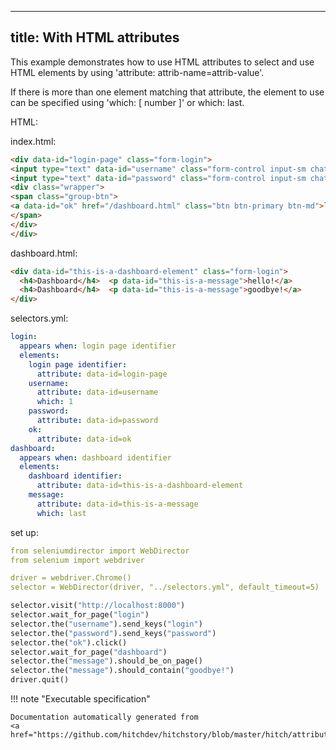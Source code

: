 
---
title: With HTML attributes
---



This example demonstrates how to use HTML attributes to select and use
HTML elements by using 'attribute: attrib-name=attrib-value'.

If there is more than one element matching that attribute, the element
to use can be specified using 'which: [ number ]' or which: last.



HTML:



index.html:

```html
<div data-id="login-page" class="form-login">
<input type="text" data-id="username" class="form-control input-sm chat-input" placeholder="username" /></br>
<input type="text" data-id="password" class="form-control input-sm chat-input" placeholder="password" /></br>
<div class="wrapper">
<span class="group-btn">
<a data-id="ok" href="/dashboard.html" class="btn btn-primary btn-md">login <i class="fa fa-sign-in"></i></a>
</span>
</div>
</div>

```


dashboard.html:

```html
<div data-id="this-is-a-dashboard-element" class="form-login">
  <h4>Dashboard</h4>  <p data-id="this-is-a-message">hello!</a>
  <h4>Dashboard</h4>  <p data-id="this-is-a-message">goodbye!</a>
</div>

```





selectors.yml:

```yaml
login:
  appears when: login page identifier
  elements:
    login page identifier:
      attribute: data-id=login-page
    username:
      attribute: data-id=username
      which: 1
    password:
      attribute: data-id=password
    ok:
      attribute: data-id=ok
dashboard:
  appears when: dashboard identifier
  elements:
    dashboard identifier:
      attribute: data-id=this-is-a-dashboard-element
    message:
      attribute: data-id=this-is-a-message
      which: last

```

set up:

```yaml
from seleniumdirector import WebDirector
from selenium import webdriver

driver = webdriver.Chrome()
selector = WebDirector(driver, "../selectors.yml", default_timeout=5)

```






```python
selector.visit("http://localhost:8000")
selector.wait_for_page("login")
selector.the("username").send_keys("login")
selector.the("password").send_keys("password")
selector.the("ok").click()
selector.wait_for_page("dashboard")
selector.the("message").should_be_on_page()
selector.the("message").should_contain("goodbye!")
driver.quit()

```









!!! note "Executable specification"

    Documentation automatically generated from 
    <a href="https://github.com/hitchdev/hitchstory/blob/master/hitch/attributes.story">attributes.story</a>..


